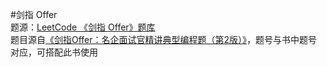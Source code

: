 #剑指 Offer     
题源：[LeetCode 《剑指 Offer》题库](https://leetcode-cn.com/problemset/lcof/)    
题目源自[《剑指Offer：名企面试官精讲典型编程题（第2版）》](https://item.jd.com/12163054.html)，题号与书中题号对应，可搭配此书使用
